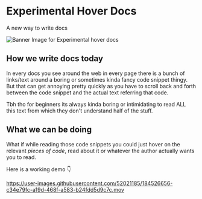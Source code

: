 # Experimental Hover Docs
A new way to write docs

![Banner Image for Experimental hover docs](https://user-images.githubusercontent.com/52021185/184684388-56e59f17-bac4-4f56-9d70-54db5a2c30af.png)


## How we write docs today
 
In every docs you see around the web in every page there is a bunch of links/text around a boring or sometimes kinda fancy code snippet thingy. But that can get annoying pretty quickly as you have to scroll back and forth between the code snippet and the actual text referring that code.

Tbh tho for beginners its always kinda boring or intimidating to read ALL this text from which they don't understand half of the stuff. 

## What we can be doing

What if while reading those code snippets you could just hover on the relevant *pieces of code*, read about it or whatever the author actually wants you to read.

Here is a working demo 👇

https://user-images.githubusercontent.com/52021185/184526656-c34e79fc-a19d-468f-a583-b24fdd5d9c7c.mov

